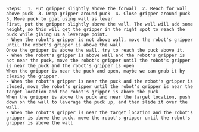 
    Steps:  1. Put gripper slightly above the forwall  2. Reach for wall above puck  3. Drop gripper around puck  4. Close gripper around puck  5. Move puck to goal using wall as lever
    First, put the gripper slightly above the wall. The wall will add some height, so this will get the gripper in the right spot to reach the puck while giving us a leverage point.
    - When the robot's gripper is not above wall, move the robot's gripper until the robot's gripper is above the wall
    Once the gripper is above the wall, try to reach the puck above it.
    - When the robot's gripper is above wall and the robot's gripper is not near the puck, move the robot's gripper until the robot's gripper is near the puck and the robot's gripper is open
    When the gripper is near the puck and open, maybe we can grab it by closing the gripper.
    - When the robot's gripper is near the puck and the robot's gripper is closed, move the robot's gripper until the robot's gripper is near the target location and the robot's gripper is above the puck
    When the gripper is above the puck and near the target location, push down on the wall to leverage the puck up, and then slide it over the wall.
    - When the robot's gripper is near the target location and the robot's gripper is above the puck, move the robot's gripper until the robot's gripper is above the wall